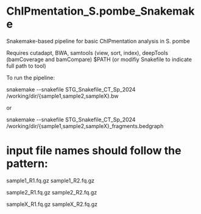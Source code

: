 # ChIPmentation_S.pombe_Snakemake
Snakemake-based pipeline for basic ChIPmentation analysis in S. pombe

Requires cutadapt, BWA, samtools (view, sort, index), deepTools (bamCoverage and bamCompare) $PATH (or modifiy Snakefile to indicate full path to tool)

To run the pipeline:

snakemake --snakefile STG_Snakefile_CT_Sp_2024 /working/dir/{sample1,sample2,sampleX}.bw

or

snakemake --snakefile STG_Snakefile_CT_Sp_2024 /working/dir/{sample1,sample2,sampleX}_fragments.bedgraph

# input file names should follow the pattern:

sample1_R1.fq.gz
sample1_R2.fq.gz

sample2_R1.fq.gz
sample2_R2.fq.gz

sampleX_R1.fq.gz
sampleX_R2.fq.gz
